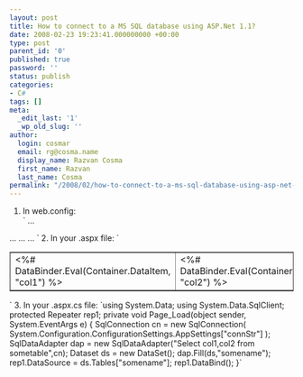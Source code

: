 ```yaml
---
layout: post
title: How to connect to a MS SQL database using ASP.Net 1.1?
date: 2008-02-23 19:23:41.000000000 +00:00
type: post
parent_id: '0'
published: true
password: ''
status: publish
categories:
- C#
tags: []
meta:
  _edit_last: '1'
  _wp_old_slug: ''
author:
  login: cosmar
  email: rg@cosma.name
  display_name: Razvan Cosma
  first_name: Razvan
  last_name: Cosma
permalink: "/2008/02/how-to-connect-to-a-ms-sql-database-using-asp-net-1-1/"
---
```

1. In web.config:  
`<configuration>
...
<appSettings>
...
<add key="connStr" value="server=server_name_or_ipaddress; Initial Catalog=database_name; User Id=username; Password=password;" />
...
</appSettings>
...
</configuration>`  
2. In your .aspx file:  
`<asp:Repeater ID="rep1" runat="server">
<HeaderTemplate><table border="1"></HeaderTemplate>
<ItemTemplate>
<tr>
<td><%# DataBinder.Eval(Container.DataItem, "col1") %></td>
<td><%# DataBinder.Eval(Container.DataItem, "col2") %></td>
</tr>
</ItemTemplate>
<FooterTemplate></table></FooterTemplate>
</asp:Repeater>`  
3. In your .aspx.cs file:  
`using System.Data;
using System.Data.SqlClient;
protected Repeater rep1;
private void Page_Load(object sender, System.EventArgs e)
{
SqlConnection cn = new SqlConnection( System.Configuration.ConfigurationSettings.AppSettings["connStr"] );
SqlDataAdapter dap = new SqlDataAdapter("Select col1,col2 from sometable",cn);
Dataset ds = new DataSet();
dap.Fill(ds,"somename");
rep1.DataSource = ds.Tables["somename"];
rep1.DataBind();
}`

